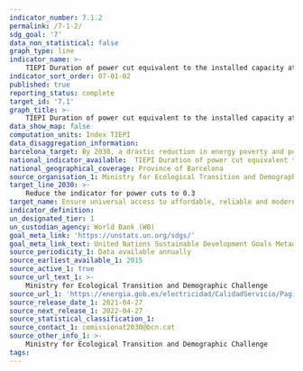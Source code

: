 ```yaml
---
indicator_number: 7.1.2
permalink: /7-1-2/
sdg_goal: '7'
data_non_statistical: false
graph_type: line
indicator_name: >-
    TIEPI Duration of power cut equivalent to the installed capacity at medium voltage in urban areas in the Province of Barcelona
indicator_sort_order: 07-01-02
published: true
reporting_status: complete
target_id: '7.1'
graph_title: >-
    TIEPI Duration of power cut equivalent to the installed capacity at medium voltage in urban areas in the Province of Barcelona
data_show_map: false
computation_units: Index TIEPI
data_disaggregation_information:
barcelona_target: By 2030, a drastic reduction in energy poverty and power cuts in Barcelona
national_indicator_available:  TIEPI Duration of power cut equivalent to the installed capacity at medium voltage in urban areas in the Province of Barcelona
national_geographical_coverage: Province of Barcelona
source_organisation_1: Ministry for Ecological Transition and Demographic Challenge 
target_line_2030: >-
    Reduce the indicator for power cuts to 0.3
target_name: Ensure universal access to affordable, reliable and modern energy services
indicator_definition:
un_designated_tier: 1
un_custodian_agency: World Bank (WB)
goal_meta_link: 'https://unstats.un.org/sdgs/'
goal_meta_link_text: United Nations Sustainable Development Goals Metadata (pdf 894kB)
source_periodicity_1: Data available annually
source_earliest_available_1: 2015
source_active_1: true
source_url_text_1: >-
    Ministry for Ecological Transition and Demographic Challenge 
source_url_1: 'https://energia.gob.es/electricidad/CalidadServicio/Paginas/Indices.aspx'
source_release_date_1: 2021-04-27
source_next_release_1: 2022-04-27
source_statistical_classification_1: 
source_contact_1: comissionat2030@bcn.cat
source_other_info_1: >-
    Ministry for Ecological Transition and Demographic Challenge 
tags:
---
```

